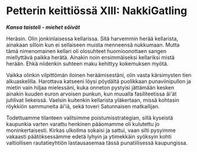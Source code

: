 # Petterin keittiössä XIII: NakkiGatling

***Kansa taisteli - miehet söivät***

Heräsin. Olin jonkinlaisessa kellarissa. Sitä harvemmin herää kellarista, ainakaan silloin kun ei sellaiseen muista menneensä nukkumaan. Mutta tämä nimenomainen kellari oli olosuhteet huomioonottaen sangen miellyttävä paikka herätä. Ainakin noin ensimmäiseksi kellariksi mistä herään. Ehkä niidenkin suhteen maku kehittyy kokemuksen myötä.

Vaikka olinkin vilpittömän iloinen heräämisestäni, olin vasta kärsimysten tien alkuaskelilla. Harottava katseeni löysi pöydältä puolikkaan punaviinipullon ja mietin vain hiljaa mielessäni, kuka onneton pystyisi jättämään kesken ainakin kuuden euron arvoisen punkun, kun muualla fasiliteetissa äi'ät juhlivat liekeissä. Vaelsin kuitenkin kellarista yläkertaan, missä kohtasin röykkiön sammuneita äi'iä, sekä toveri Satunnaisen matkailijan.

Todettuamme tilanteen valitsimme poistumisstrategian, sillä kyseistä kaupunkia varten varattu henkinen pääomamme oli kulutettu jo moninkertaisesti. Kirkas ulkoilma sokaisi ja sattui, vaan silti pysyimme vakaasti päätöksessämme edetä lyhyin ja ytimekkäin syöksyin kohti valtiollisen rautatieyhtiön lastausasemaa tässä punatiilisessä kaupungissa.

